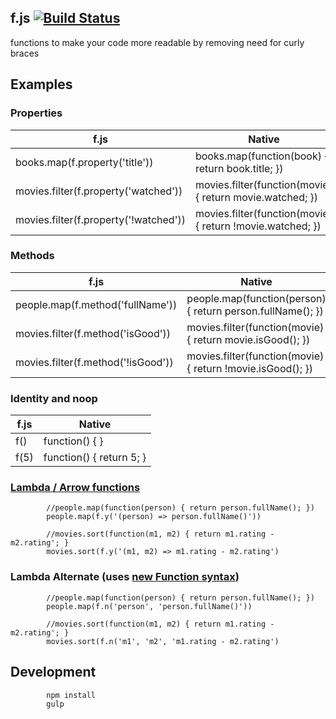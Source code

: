 ## f.js [![Build Status](https://travis-ci.org/endeepak/f.js.png)](https://travis-ci.org/endeepak/f.js)

functions to make your code more readable by removing need for curly braces

## Examples

### Properties

| f.js                                      | Native 		                                            |  
| ----                                      | -----------------                                         |  
| books.map(f.property('title'))            | books.map(function(book) { return book.title; })          |  
| movies.filter(f.property('watched'))      | movies.filter(function(movie) { return movie.watched; })  |  
| movies.filter(f.property('!watched'))     | movies.filter(function(movie) { return !movie.watched; }) |  

### Methods

| f.js                                      | Native 		                                             |  
| ----                                      | -----------------                                          |  
| people.map(f.method('fullName'))          | people.map(function(person) { return person.fullName(); }) |  
| movies.filter(f.method('isGood'))         | movies.filter(function(movie) { return movie.isGood(); })  |  
| movies.filter(f.method('!isGood'))        | movies.filter(function(movie) { return !movie.isGood(); }) |  

### Identity and noop

| f.js      | Native 		            |
| ----      | -----------------         |
| f()       | function() {  }           |
| f(5)      | function() { return 5; }  |

### [Lambda / Arrow functions](https://developer.mozilla.org/en-US/docs/Web/JavaScript/Reference/arrow_functions)

			//people.map(function(person) { return person.fullName(); })
			people.map(f.y('(person) => person.fullName()'))

			//movies.sort(function(m1, m2) { return m1.rating - m2.rating'; }
			movies.sort(f.y('(m1, m2) => m1.rating - m2.rating')

### Lambda Alternate (uses [new Function syntax](https://developer.mozilla.org/en-US/docs/Web/JavaScript/Reference/Global_Objects/Function))

			//people.map(function(person) { return person.fullName(); })
			people.map(f.n('person', 'person.fullName()'))

			//movies.sort(function(m1, m2) { return m1.rating - m2.rating'; }
			movies.sort(f.n('m1', 'm2', 'm1.rating - m2.rating')

## Development

			npm install
			gulp
